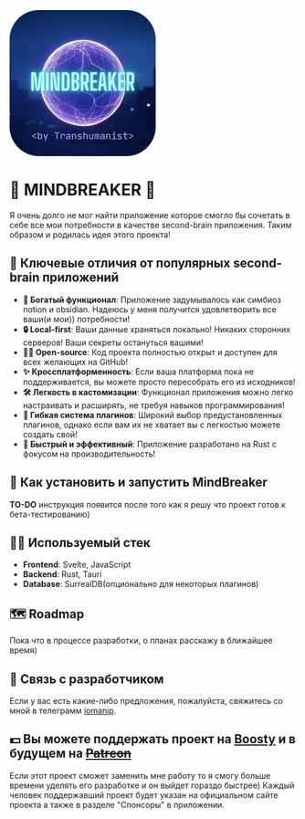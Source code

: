 ![alt](https://github.com/WTWB-none/mindbreaker/blob/main/src-tauri/icons/128x128@2x.png?raw=true)

# 🧠 MINDBREAKER 🧠

Я очень долго не мог найти приложение которое смогло бы сочетать в себе все мои потребности в качестве second-brain приложения. Таким образом и родилась идея этого проекта!

## 🔑 Ключевые отличия от популярных second-brain приложений

- **🔮 Богатый функционал**: Приложение задумывалось как симбиоз notion и obsidian. Надеюсь у меня получится удовлетворить все ваши(и мои)) потребности!
- **🔒 Local-first**: Ваши данные храняться локально! Никаких сторонних серверов! Ваши секреты остануться вашими!
- **⛓️‍💥 Open-source**: Код проекта полностью открыт и доступен для всех желающих на GitHub!
- **✨ Кроссплатформенность**: Если ваша платформа пока не поддерживается, вы можете просто пересобрать его из исходников!
- **🛠️ Легкость в кастомизации**: Функционал приложения можно легко настраивать и расширять, не требуя навыков программирования!
- **💪 Гибкая система плагинов**: Широкий выбор предустановленных плагинов, однако если вам их не хватает вы с легкостью можете создать свой!
- **🚀 Быстрый и эффективный**: Приложение разработано на Rust с фокусом на производительность!

## 📝 Как установить и запустить MindBreaker

**TO-DO** инструкция появится после того как я решу что проект готов к бета-тестированию)

## 🧑‍💻 Используемый стек

- **Frontend**: Svelte, JavaScript
- **Backend**: Rust, Tauri
- **Database**: SurrealDB(опционально для некоторых плагинов)

## 🗺️ Roadmap

Пока что в процессе разработки, о планах расскажу в ближайшее время)

## 📝 Связь с разработчиком

Если у вас есть какие-либо предложения, пожалуйста, свяжитесь со мной в телеграмм [iomanip](https://t.me/GhostOfTranshumanist).

## 💵 Вы можете поддержать проект на [Boosty](https://boosty.to/transhumanistdream) и в будущем на ~~[Patreon](...)~~

Если этот проект сможет заменить мне работу то я смогу больше времени уделять его разработке и он выйдет гораздо быстрее)
Каждый человек поддержавший проект будет указан на официальном сайте проекта а также в разделе "Спонсоры" в приложении.
